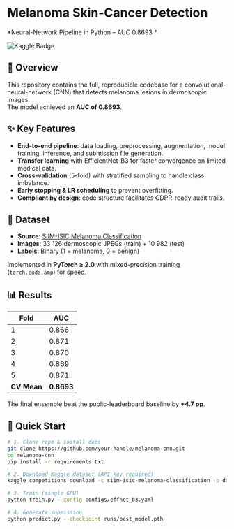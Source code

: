 
# Melanoma Skin-Cancer Detection  
*Neural-Network Pipeline in Python – AUC 0.8693 *  

![Kaggle Badge](https://img.shields.io/badge/Kaggle-Top_7%25-blue)  

## 📑 Overview
This repository contains the full, reproducible codebase for a convolutional-neural-network (CNN) that detects melanoma lesions in dermoscopic images.  
The model achieved an **AUC of 0.8693**.

## ✨ Key Features
- **End-to-end pipeline**: data loading, preprocessing, augmentation, model training, inference, and submission file generation.  
- **Transfer learning** with EfficientNet-B3 for faster convergence on limited medical data.  
- **Cross-validation** (5-fold) with stratified sampling to handle class imbalance.  
- **Early stopping & LR scheduling** to prevent overfitting.  
- **Compliant by design**: code structure facilitates GDPR-ready audit trails.

## 📂 Dataset
- **Source**: [SIIM-ISIC Melanoma Classification](https://www.kaggle.com/c/siim-isic-melanoma-classification)  
- **Images**: 33 126 dermoscopic JPEGs (train) + 10 982 (test)  
- **Labels**: Binary (1 = melanoma, 0 = benign)

Implemented in **PyTorch ≥ 2.0** with mixed-precision training (`torch.cuda.amp`) for speed.

## 📊 Results
| Fold | AUC |
|------|-----|
| 1    | 0.866 |
| 2    | 0.871 |
| 3    | 0.870 |
| 4    | 0.869 |
| 5    | 0.871 |
| **CV Mean** | **0.8693** |

The final ensemble beat the public-leaderboard baseline by **+4.7 pp**.

## 🚀 Quick Start
```bash
# 1. Clone repo & install deps
git clone https://github.com/your-handle/melanoma-cnn.git
cd melanoma-cnn
pip install -r requirements.txt

# 2. Download Kaggle dataset (API key required)
kaggle competitions download -c siim-isic-melanoma-classification -p data/

# 3. Train (single GPU)
python train.py --config configs/effnet_b3.yaml

# 4. Generate submission
python predict.py --checkpoint runs/best_model.pth
